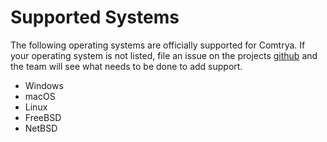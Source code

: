 # Supported Systems

The following operating systems are officially supported for Comtrya. If your operating system is not listed, file an issue on the projects [github](https://github.com/comtrya/comtrya) and the team will see what needs to be done to add support.

- Windows
- macOS
- Linux
- FreeBSD
- NetBSD
